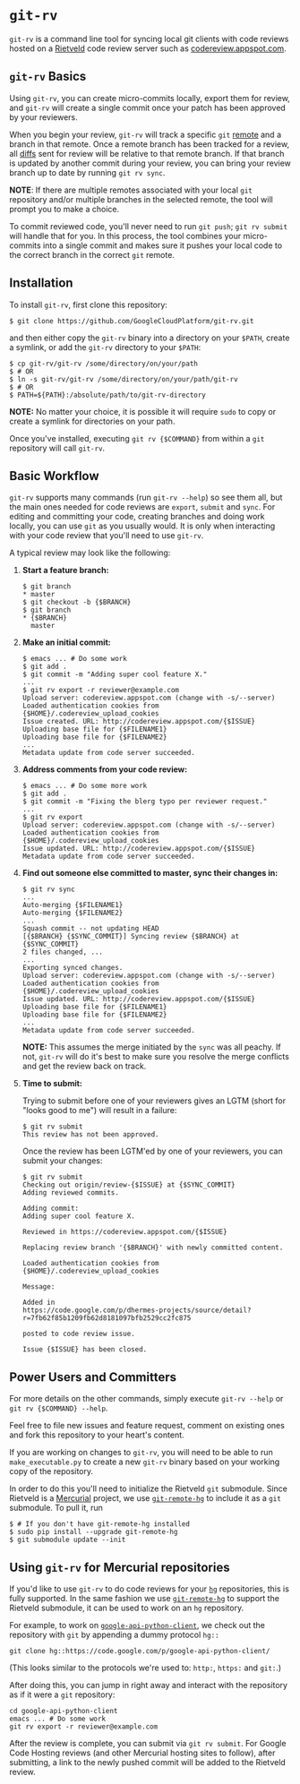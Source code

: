 `git-rv`
========

`git-rv` is a command line tool for syncing local git clients with code
reviews hosted on a [Rietveld][rietveld] code review server such as
[codereview.appspot.com][codereview].

## `git-rv` Basics

Using `git-rv`, you can create micro-commits locally, export them for
review, and `git-rv` will create a single commit once your patch has
been approved by your reviewers.

When you begin your review, `git-rv` will track a specific
`git` [remote][git-remote] and a branch in that remote. Once a remote branch
has been tracked for a review, all [diffs][git-diff] sent for review will be
relative to that remote branch. If that branch is updated by another commit
during your review, you can bring your review branch up to date by running
`git rv sync`.

**NOTE**: If there are multiple remotes associated with your local `git`
repository and/or multiple branches in the selected remote, the tool will
prompt you to make a choice.

To commit reviewed code, you'll never need to run `git push`;
`git rv submit` will handle that for you. In this process, the tool combines
your micro-commits into a single commit and makes sure it pushes your local
code to the correct branch in the correct `git` remote.

## Installation

To install `git-rv`, first clone this repository:

    $ git clone https://github.com/GoogleCloudPlatform/git-rv.git

and then either copy the `git-rv` binary into a directory on your `$PATH`,
create a symlink, or add the `git-rv` directory to your `$PATH`:

    $ cp git-rv/git-rv /some/directory/on/your/path
    $ # OR
    $ ln -s git-rv/git-rv /some/directory/on/your/path/git-rv
    $ # OR
    $ PATH=${PATH}:/absolute/path/to/git-rv-directory

**NOTE:** No matter your choice, it is possible it will require `sudo` to copy
or create a symlink for directories on your path.

Once you've installed, executing `git rv {$COMMAND}` from within a `git`
repository will call `git-rv`.

## Basic Workflow

`git-rv` supports many commands (run `git-rv --help`) so see them all, but
the main ones needed for code reviews are `export`, `submit` and `sync`.
For editing and committing your code, creating branches and doing work
locally, you can use `git` as you usually would. It is only when interacting
with your code review that you'll need to use `git-rv`.

A typical review may look like the following:

1.  **Start a feature branch:**

        $ git branch
        * master
        $ git checkout -b {$BRANCH}
        $ git branch
        * {$BRANCH}
          master

1.  **Make an initial commit:**

        $ emacs ... # Do some work
        $ git add .
        $ git commit -m "Adding super cool feature X."
        ...
        $ git rv export -r reviewer@example.com
        Upload server: codereview.appspot.com (change with -s/--server)
        Loaded authentication cookies from {$HOME}/.codereview_upload_cookies
        Issue created. URL: http://codereview.appspot.com/{$ISSUE}
        Uploading base file for {$FILENAME1}
        Uploading base file for {$FILENAME2}
        ...
        Metadata update from code server succeeded.

1.  **Address comments from your code review:**

        $ emacs ... # Do some more work
        $ git add .
        $ git commit -m "Fixing the blerg typo per reviewer request."
        ...
        $ git rv export
        Upload server: codereview.appspot.com (change with -s/--server)
        Loaded authentication cookies from {$HOME}/.codereview_upload_cookies
        Issue updated. URL: http://codereview.appspot.com/{$ISSUE}
        Metadata update from code server succeeded.

1.  **Find out someone else committed to master, sync their changes in:**

        $ git rv sync
        ...
        Auto-merging {$FILENAME1}
        Auto-merging {$FILENAME2}
        ...
        Squash commit -- not updating HEAD
        [{$BRANCH} {$SYNC_COMMIT}] Syncing review {$BRANCH} at {$SYNC_COMMIT}
        2 files changed, ...
        ...
        Exporting synced changes.
        Upload server: codereview.appspot.com (change with -s/--server)
        Loaded authentication cookies from {$HOME}/.codereview_upload_cookies
        Issue updated. URL: http://codereview.appspot.com/{$ISSUE}
        Uploading base file for {$FILENAME1}
        Uploading base file for {$FILENAME2}
        ...
        Metadata update from code server succeeded.

    **NOTE:** This assumes the merge initiated by the `sync` was all peachy. If
    not, `git-rv` will do it's best to make sure you resolve the merge
    conflicts and get the review back on track.

1.  **Time to submit:**

    Trying to submit before one of your reviewers gives an LGTM (short
    for "looks good to me") will result in a failure:

        $ git rv submit
        This review has not been approved.

    Once the review has been LGTM'ed by one of your reviewers, you can submit
    your changes:

        $ git rv submit
        Checking out origin/review-{$ISSUE} at {$SYNC_COMMIT}
        Adding reviewed commits.

        Adding commit:
        Adding super cool feature X.

        Reviewed in https://codereview.appspot.com/{$ISSUE}

        Replacing review branch '{$BRANCH}' with newly committed content.

        Loaded authentication cookies from {$HOME}/.codereview_upload_cookies

        Message:

        Added in
        https://code.google.com/p/dhermes-projects/source/detail?r=7fb62f85b1209fb62d8181097bfb2529cc2fc875

        posted to code review issue.

        Issue {$ISSUE} has been closed.

## Power Users and Committers

For more details on the other commands, simply execute `git-rv --help` or
`git rv {$COMMAND} --help`.

Feel free to file new issues and feature request, comment on existing ones
and fork this repository to your heart's content.

If you are working on changes to `git-rv`, you will need to be able to run
`make_executable.py` to create a new `git-rv` binary based on your working
copy of the repository.

In order to do this you'll need to initialize the Rietveld `git` submodule.
Since Rietveld is a [Mercurial][mercurial] project, we use
[`git-remote-hg`][git-remote-hg] to include it as a `git` submodule. To
pull it, run

    $ # If you don't have git-remote-hg installed
    $ sudo pip install --upgrade git-remote-hg
    $ git submodule update --init

## Using `git-rv` for Mercurial repositories

If you'd like to use `git-rv` to do code reviews for your [`hg`][mercurial]
repositories, this is fully supported. In the same fashion we use
[`git-remote-hg`][git-remote-hg] to support the Rietveld submodule, it can
be used to work on an `hg` repository.

For example, to work on [`google-api-python-client`][google-api-python-client],
we check out the repository with `git` by appending a dummy protocol `hg::`

```
git clone hg::https://code.google.com/p/google-api-python-client/
```

(This looks similar to the protocols we're used
to: `http:`, `https:` and `git:`.)

After doing this, you can jump in right away and interact with the repository
as if it were a `git` repository:

```
cd google-api-python-client
emacs ... # Do some work
git rv export -r reviewer@example.com
```

After the review is complete, you can submit via `git rv submit`. For Google
Code Hosting reviews (and other Mercurial hosting sites to follow), after
submitting, a link to the newly pushed commit will be added to the Rietveld
review.

[rietveld]: https://code.google.com/p/rietveld/
[codereview]: https://codereview.appspot.com
[mercurial]: http://mercurial.selenic.com/
[git-remote-hg]: https://github.com/rfk/git-remote-hg
[google-api-python-client]: https://code.google.com/p/google-api-python-client/
[git-remote]: http://git-scm.com/book/en/Git-Branching-Remote-Branches
[git-diff]: http://git-scm.com/docs/git-diff

